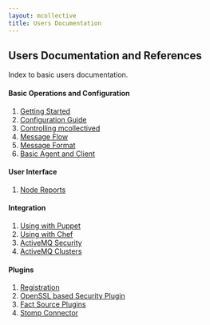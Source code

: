 ```yaml
---
layout: mcollective
title: Users Documentation
---
```


Users Documentation and References
----------------------------------

Index to basic users documentation.

<h4 class="noline">Basic Operations and Configuration</h4>

 1. [Getting Started](basic/gettingstarted.html)
 1. [Configuration Guide](basic/configuration.html)
 1. [Controlling mcollectived](basic/daemon.html)
 1. [Message Flow](basic/messageflow.html)
 1. [Message Format](basic/messageformat.html)
 1. [Basic Agent and Client](basic/basic_agent_and_client.html)


<h4 class="noline">User Interface</h4>

 1. [Node Reports](ui/nodereports.html)

<h4 class="noline">Integration</h4>

 1. [Using with Puppet](integration/puppet.html)
 1. [Using with Chef](integration/chef.html)
 1. [ActiveMQ Security](integration/activemq_security.html)
 1. [ActiveMQ Clusters](integration/activemq_clusters.html)

<h4 class="noline">Plugins</h4>

 1. [Registration](plugins/registration.html)
 1. [OpenSSL based Security Plugin](plugins/security_ssl.html)
 1. [Fact Source Plugins](plugins/facts.html)
 1. [Stomp Connector](plugins/connector_stomp.html)

